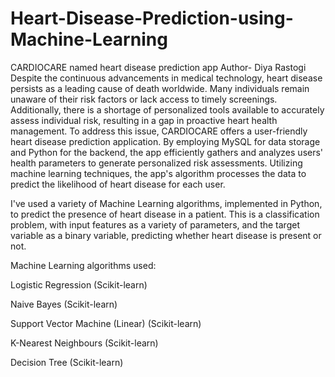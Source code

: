 # Heart-Disease-Prediction-using-Machine-Learning
CARDIOCARE named heart disease prediction app 
Author- Diya Rastogi
Despite the continuous advancements in medical technology, heart disease persists as a leading cause of death worldwide. Many individuals remain unaware of their risk factors or lack access to timely screenings. Additionally, there is a shortage of personalized tools available to accurately assess individual risk, resulting in a gap in proactive heart health management.
To address this issue, CARDIOCARE offers a user-friendly heart disease prediction application. By employing MySQL for data storage and Python for the backend, the app efficiently gathers and analyzes users' health parameters to generate personalized risk assessments. Utilizing machine learning techniques, the app's algorithm processes the data to predict the likelihood of heart disease for each user.

I've used a variety of Machine Learning algorithms, implemented in Python, to predict the presence of heart disease in a patient. This is a classification problem, with input features as a variety of parameters, and the target variable as a binary variable, predicting whether heart disease is present or not.

Machine Learning algorithms used:

Logistic Regression (Scikit-learn)

Naive Bayes (Scikit-learn)

Support Vector Machine (Linear) (Scikit-learn)

K-Nearest Neighbours (Scikit-learn)

Decision Tree (Scikit-learn)


